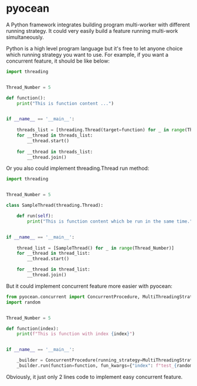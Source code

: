 # pyocean
A Python framework integrates building program multi-worker with different running strategy.
It could very easily build a feature running multi-work simultaneously.

Python is a high level program language but it's free to let anyone choice which running strategy you want to use.
For example, if you want a concurrent feature, it should be like below:

```python
import threading


Thread_Number = 5

def function():
    print("This is function content ...")


if __name__ == '__main__':
    
    threads_list = [threading.Thread(target=function) for _ in range(Thread_Number)]
    for __thread in threads_list:
        __thread.start()
    
    for __thread in threads_list:
        __thread.join()
```

Or you also could implement threading.Thread run method:

```python
import threading


Thread_Number = 5

class SampleThread(threading.Thread):

    def run(self):
        print("This is function content which be run in the same time.")


if __name__ == '__main__':
    
    thread_list = [SampleThread() for _ in range(Thread_Number)]
    for __thread in thread_list:
        __thread.start()

    for __thread in thread_list:
        __thread.join()
```

But it could implement concurrent feature more easier with pyocean:

```python
from pyocean.concurrent import ConcurrentProcedure, MultiThreadingStrategy
import random


Thread_Number = 5

def function(index):
    print(f"This is function with index {index}")


if __name__ == '__main__':

    _builder = ConcurrentProcedure(running_strategy=MultiThreadingStrategy(workers_num=Thread_Number))
    _builder.run(function=function, fun_kwargs={"index": f"test_{random.randrange(1, 10)}"})
```

Obviously, it just only 2 lines code to implement easy concurrent feature.
